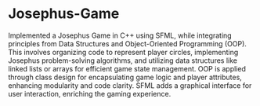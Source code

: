 # Josephus-Game
Implemented a Josephus Game in C++ using SFML, while integrating principles from Data Structures and Object-Oriented Programming (OOP). This involves organizing code to represent player circles, implementing Josephus problem-solving algorithms, and utilizing data structures like linked lists or arrays for efficient game state management. OOP is applied through class design for encapsulating game logic and player attributes, enhancing modularity and code clarity. SFML adds a graphical interface for user interaction, enriching the gaming experience.
